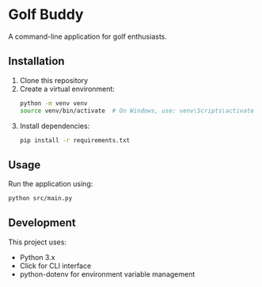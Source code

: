 # Golf Buddy

A command-line application for golf enthusiasts.

## Installation

1. Clone this repository
2. Create a virtual environment:
   ```bash
   python -m venv venv
   source venv/bin/activate  # On Windows, use: venv\Scripts\activate
   ```
3. Install dependencies:
   ```bash
   pip install -r requirements.txt
   ```

## Usage

Run the application using:
```bash
python src/main.py
```

## Development

This project uses:
- Python 3.x
- Click for CLI interface
- python-dotenv for environment variable management 